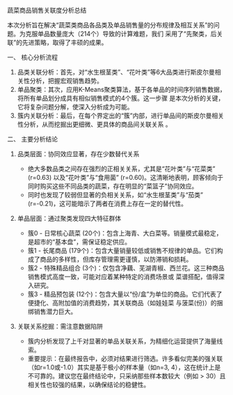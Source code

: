 蔬菜商品销售关联度分析总结

  本次分析旨在解决“蔬菜类商品各品类及单品销售量的分布规律及相互关系”的问题。为克服单品数量庞大（214个）导致的计算难题，我们
  采用了“先聚类，后关联”的先进策略，取得了丰硕的成果。

  一、 核心分析流程

1. 品类关联分析：首先，对“水生根茎类”、“花叶类”等6大品类进行斯皮尔曼相关性分析，把握宏观销售趋势。
2. 单品聚类：其次，应用K-Means聚类算法，基于各单品的时间序列销售数据，将所有单品划分成具有相似销售模式的4个簇。这一步骤
   是本次分析的关键，它将复杂问题分解，使深入分析成为可能。
3. 簇内关联分析：最后，在每个界定出的“簇”内部，进行单品间的斯皮尔曼相关性分析，从而挖掘出更细微、更具体的商品间关联关系
   。

  二、 主要分析结论

1. 品类层面：协同效应显著，存在少数替代关系

   * 绝大多数品类之间存在强烈的正相关关系，尤其是“花叶类”与“花菜类” (r=0.63) 以及“花叶类”与“食用菌”
     (r=0.60)。这清晰地表明，顾客倾向于同时购买这些不同品类的蔬菜，存在明显的“菜篮子”协同效应。
   * 同时也发现了较弱但显著的负相关关系，如“水生根茎类”与“茄类” (r=-0.21)，这可能暗示了两者在消费上存在一定的替代性。
2. 单品层面：通过聚类发现四大特征群体

   * 簇0 - 日常核心蔬菜 (20个)：包含上海青、大白菜等。销量模式最稳定，是超市的“基本盘”，需保证稳定供应。
   * 簇1 - 长尾商品
     (179个)：包含大量销量较低或销售不规律的单品。它们构成了商品的多样性，但库存管理需更谨慎，以防滞销和损耗。
   * 簇2 - 特殊精品组合 (3个)：仅包含净藕、芜湖青椒、西兰花。这三种商品销售模式高度一致，可能对应着某种特定的消费场景或
     菜谱搭配，值得深入研究。
   * 簇3 - 精品预包装 (12个)：包含大量以“份/盒”为单位的商品。它们代表了便捷化、高附加值的消费趋势，其关联商品（如娃娃菜
     与菠菜(份)）的捆绑销售潜力巨大。
3. 关联关系挖掘：需注意数据陷阱

   * 簇内分析发现了上千对显著的单品关联关系，为精细化运营提供了海量线索。
   * 重要提示：在最终报告中，必须对结果进行筛选。许多看似完美的强关联（如r=1.0或-1.0）其实是基于极小的样本量（如n=3,
     4），这在统计上是不可靠的。建议您在最终结论中，只采纳那些样本数较大（例如 >
     30）且相关性也较强的结果，以确保结论的稳健性。
